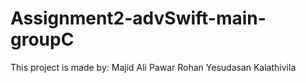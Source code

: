 # Assignment2-advSwift-main-groupC
This project is made by:
Majid Ali Pawar
Rohan Yesudasan Kalathivila
